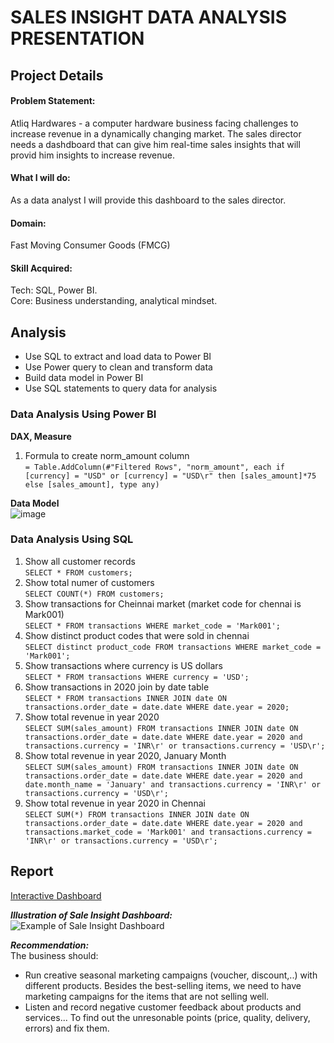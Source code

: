 # SALES INSIGHT DATA ANALYSIS PRESENTATION

## Project Details
#### Problem Statement:
Atliq Hardwares - a computer hardware business facing challenges to increase revenue in a dynamically changing market. The sales director needs a dashdboard that can give him real-time sales insights that will provid him insights to increase revenue.

#### What I will do:
As a data analyst I will provide this dashboard to the sales director.

#### Domain: 
Fast Moving Consumer Goods (FMCG)

#### Skill Acquired: 
Tech: SQL, Power BI.  
Core: Business understanding, analytical mindset.  


## Analysis
- Use SQL to extract and load data to Power BI
- Use Power query to clean and transform data
- Build data model in Power BI
- Use SQL statements to query data for analysis
  
### Data Analysis Using Power BI
**DAX, Measure**

1. Formula to create norm_amount column  
   `= Table.AddColumn(#"Filtered Rows", "norm_amount", each if [currency] = "USD" or [currency] = "USD\r" then [sales_amount]*75 else [sales_amount], type any)`


**Data Model**  
![image](https://github.com/user-attachments/assets/71d22910-6e0b-483c-98b1-2ea2ede14d3e)

### Data Analysis Using SQL
1. Show all customer records  
`SELECT * FROM customers;`
3. Show total numer of customers  
`SELECT COUNT(*) FROM customers;`
4. Show transactions for Cheinnai market (market code for chennai is Mark001)  
`SELECT * FROM transactions WHERE market_code = 'Mark001';`
5. Show distinct product codes that were sold in chennai  
`SELECT distinct product_code FROM transactions WHERE market_code = 'Mark001';`
6. Show transactions where currency is US dollars  
`SELECT * FROM transactions WHERE currency = 'USD';`
7. Show transactions in 2020 join by date table  
`SELECT * FROM transactions INNER JOIN date ON transactions.order_date = date.date WHERE date.year = 2020;`
8. Show total revenue in year 2020  
`SELECT SUM(sales_amount) FROM transactions INNER JOIN date ON transactions.order_date = date.date WHERE date.year = 2020 and transactions.currency = 'INR\r' or transactions.currency = 'USD\r';`
9. Show total revenue in year 2020, January Month  
`SELECT SUM(sales_amount) FROM transactions INNER JOIN date ON transactions.order_date = date.date WHERE date.year = 2020 and date.month_name = 'January' and transactions.currency = 'INR\r' or transactions.currency = 'USD\r';`
10. Show total revenue in year 2020 in Chennai  
`SELECT SUM(*) FROM transactions INNER JOIN date ON transactions.order_date = date.date WHERE date.year = 2020 and transactions.market_code = 'Mark001' and transactions.currency = 'INR\r' or transactions.currency = 'USD\r';`


## Report
[Interactive Dashboard](https://app.powerbi.com/viewr=eyJrIjoiNjVhY2Q3MGEtM2VjYS00MmMwLWEyZDQtMWYxMTM2NmQ0ZmM3IiwidCI6IjFkYjA0Njk1LWI4NzYtNGE1YS04MzQwLWU2MGI4ZTFiZWVhMiIsImMiOjEwfQ%3D%3D)  

_**Illustration of Sale Insight Dashboard:**_
![Example of Sale Insight Dashboard](https://github.com/user-attachments/assets/00bc3b2b-edad-4d39-9570-32ae01e356a3)


_**Recommendation:**_  
The business should:
  + Run creative seasonal marketing campaigns (voucher, discount,..) with different products. Besides the best-selling items, we need to have marketing campaigns for the items that are not selling well.
  + Listen and record negative customer feedback about products and services... To find out the unresonable points (price, quality, delivery, errors) and fix them.
